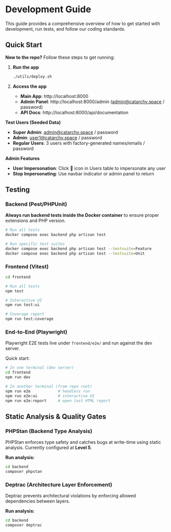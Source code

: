 # Development Guide

This guide provides a comprehensive overview of how to get started with development, run tests, and follow our coding standards.

## Quick Start

**New to the repo?** Follow these steps to get running:

1.  **Run the app**
    ```bash
    ./utils/deploy.sh
    ```

2.  **Access the app**
    *   **Main App**: http://localhost:8000
    *   **Admin Panel**: http://localhost:8000/admin (admin@catarchy.space / password)
    *   **API Docs**: http://localhost:8000/api/documentation

**Test Users (Seeded Data)**
- **Super Admin**: admin@catarchy.space / password
- **Admin**: user1@catarchy.space / password  
- **Regular Users**: 3 users with factory-generated names/emails / password

**Admin Features**
- **User Impersonation**: Click 👤 icon in Users table to impersonate any user
- **Stop Impersonating**: Use navbar indicator or admin panel to return

## Testing

### Backend (Pest/PHPUnit)

**Always run backend tests inside the Docker container** to ensure proper extensions and PHP version.

```bash
# Run all tests
docker compose exec backend php artisan test

# Run specific test suites
docker compose exec backend php artisan test --testsuite=Feature
docker compose exec backend php artisan test --testsuite=Unit
```

### Frontend (Vitest)

```bash
cd frontend

# Run all tests
npm test

# Interactive UI
npm run test:ui

# Coverage report
npm run test:coverage
```

### End-to-End (Playwright)

Playwright E2E tests live under `frontend/e2e/` and run against the dev server.

Quick start:

```bash
# In one terminal (dev server)
cd frontend
npm run dev

# In another terminal (from repo root)
npm run e2e            # headless run
npm run e2e:ui         # interactive UI
npm run e2e:report     # open last HTML report
```

## Static Analysis & Quality Gates

### PHPStan (Backend Type Analysis)

PHPStan enforces type safety and catches bugs at write-time using static analysis. Currently configured at **Level 5**.

**Run analysis:**
```bash
cd backend
composer phpstan
```

### Deptrac (Architecture Layer Enforcement)

Deptrac prevents architectural violations by enforcing allowed dependencies between layers.

**Run analysis:**
```bash
cd backend
composer deptrac
```
